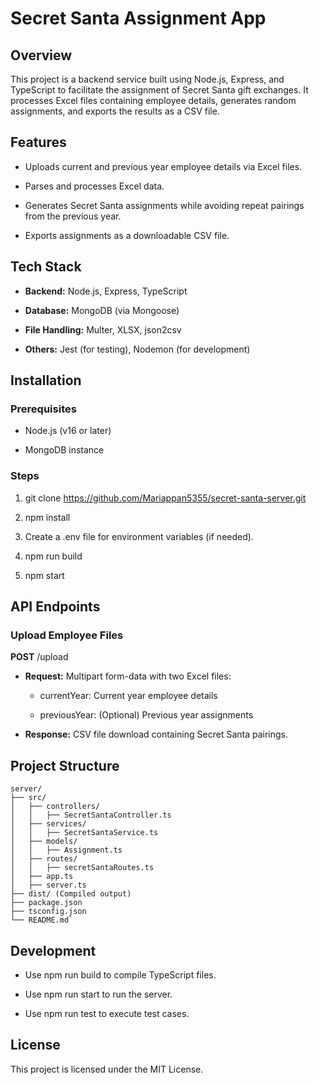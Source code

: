 Secret Santa Assignment App
===========================

Overview
--------

This project is a backend service built using Node.js, Express, and TypeScript to facilitate the assignment of Secret Santa gift exchanges. It processes Excel files containing employee details, generates random assignments, and exports the results as a CSV file.

Features
--------

*   Uploads current and previous year employee details via Excel files.
    
*   Parses and processes Excel data.
    
*   Generates Secret Santa assignments while avoiding repeat pairings from the previous year.
    
*   Exports assignments as a downloadable CSV file.
    

Tech Stack
----------

*   **Backend:** Node.js, Express, TypeScript
    
*   **Database:** MongoDB (via Mongoose)
    
*   **File Handling:** Multer, XLSX, json2csv
    
*   **Others:** Jest (for testing), Nodemon (for development)
    

Installation
------------

### Prerequisites

*   Node.js (v16 or later)
    
*   MongoDB instance
    

### Steps

1.  git clone https://github.com/Mariappan5355/secret-santa-server.git
    
2.  npm install
    
3.  Create a .env file for environment variables (if needed).
    
4.  npm run build
    
5.  npm start
    

API Endpoints
-------------

### Upload Employee Files

**POST** /upload

*   **Request:** Multipart form-data with two Excel files:
    
    *   currentYear: Current year employee details
        
    *   previousYear: (Optional) Previous year assignments
        
*   **Response:** CSV file download containing Secret Santa pairings.
    

Project Structure
-----------------
```
server/
├── src/
│   ├── controllers/
│   │   ├── SecretSantaController.ts
│   ├── services/
│   │   ├── SecretSantaService.ts
│   ├── models/
│   │   ├── Assignment.ts
│   ├── routes/
│   │   ├── secretSantaRoutes.ts
│   ├── app.ts
│   ├── server.ts
├── dist/ (Compiled output)
├── package.json
├── tsconfig.json
└── README.md`

```

Development
-----------

*   Use npm run build to compile TypeScript files.
    
*   Use npm run start to run the server.
    
*   Use npm run test to execute test cases.
    

License
-------

This project is licensed under the MIT License.